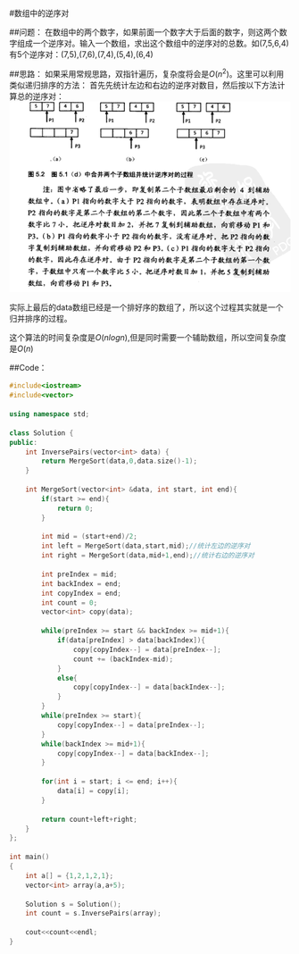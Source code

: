 ﻿#数组中的逆序对

##问题：
在数组中的两个数字，如果前面一个数字大于后面的数字，则这两个数字组成一个逆序对。输入一个数组，求出这个数组中的逆序对的总数。如(7,5,6,4)有5个逆序对：(7,5),(7,6),(7,4),(5,4),(6,4)

##思路：
如果采用常规思路，双指针遍历，复杂度将会是$O(n^2)$。这里可以利用类似递归排序的方法：
首先先统计左边和右边的逆序对数目，然后按以下方法计算总的逆序对：
![](2015-10-08-00.png)

实际上最后的data数组已经是一个排好序的数组了，所以这个过程其实就是一个归并排序的过程。

这个算法的时间复杂度是$O(nlogn)$,但是同时需要一个辅助数组，所以空间复杂度是$O(n)$

##Code：
```C++
#include<iostream>
#include<vector>

using namespace std;

class Solution {
public:
    int InversePairs(vector<int> data) {
        return MergeSort(data,0,data.size()-1);
    }
    
    int MergeSort(vector<int> &data, int start, int end){
        if(start >= end){
            return 0;
        }
        
        int mid = (start+end)/2;
        int left = MergeSort(data,start,mid);//统计左边的逆序对
        int right = MergeSort(data,mid+1,end);//统计右边的逆序对
        
        int preIndex = mid;
        int backIndex = end;
        int copyIndex = end;
        int count = 0;
        vector<int> copy(data);
        
        while(preIndex >= start && backIndex >= mid+1){
            if(data[preIndex] > data[backIndex]){
                copy[copyIndex--] = data[preIndex--];
                count += (backIndex-mid);
            }
            else{
                copy[copyIndex--] = data[backIndex--];
            }
        }
        while(preIndex >= start){
            copy[copyIndex--] = data[preIndex--];
        }
        while(backIndex >= mid+1){
            copy[copyIndex--] = data[backIndex--];
        }
        
        for(int i = start; i <= end; i++){
            data[i] = copy[i];
        }
        
        return count+left+right;
    }
};

int main()
{
	int a[] = {1,2,1,2,1};
	vector<int> array(a,a+5);

	Solution s = Solution();
	int count = s.InversePairs(array);

	cout<<count<<endl;
}
```



